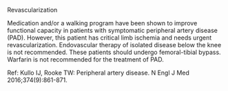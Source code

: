 Revascularization

Medication and/or a walking program have been shown to improve functional capacity in patients with symptomatic peripheral artery disease (PAD). However, this patient has critical limb ischemia and needs urgent revascularization. Endovascular therapy of isolated disease below the knee is not recommended. These patients should undergo femoral-tibial bypass. Warfarin is not recommended for the treatment of PAD.

Ref: Kullo IJ, Rooke TW: Peripheral artery disease. N Engl J Med 2016;374(9):861-871.